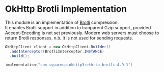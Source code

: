 OkHttp Brotli Implementation
============================

This module is an implementation of [Brotli][1] compression.  
It enables Brotli support in addition to tranparent Gzip support, 
provided Accept-Encoding is not set previously.  Modern web servers
must choose to return Brotli responses.  n.b. It is not used for
sending requests.

```java
OkHttpClient client = new OkHttpClient.Builder()
  .addInterceptor(BrotliInterceptor.INSTANCE)
  .build();
```

```kotlin
implementation("com.squareup.okhttp3:okhttp-brotli:4.9.1")
```

 [1]: https://github.com/google/brotli
